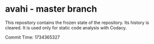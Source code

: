 # avahi - master branch

This repository contains the frozen state of the repository.
Its history is cleared. It is used only for static code
analysis with Codacy.

Commit Time: 1734365327